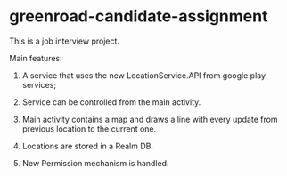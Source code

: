 # greenroad-candidate-assignment
This is a job interview project.

Main features:

1. A service that uses the new LocationService.API from google play services;

2. Service can be controlled from the main activity.

3. Main activity contains a map and draws a line with every update from previous location to the current one.

4. Locations are stored in a Realm DB.

5. New Permission mechanism is handled.

